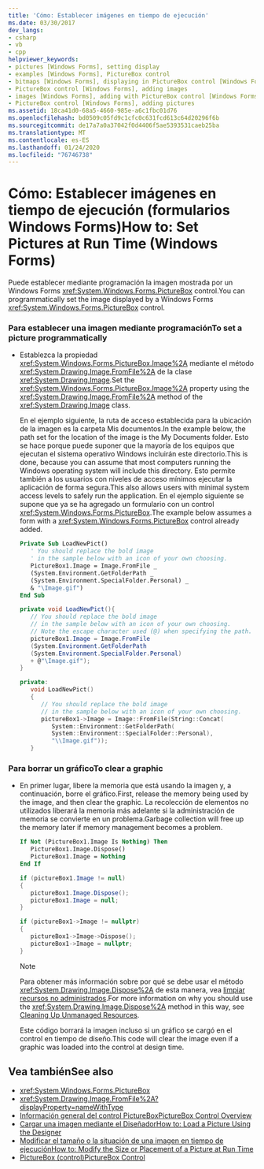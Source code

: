 ```yaml
---
title: 'Cómo: Establecer imágenes en tiempo de ejecución'
ms.date: 03/30/2017
dev_langs:
- csharp
- vb
- cpp
helpviewer_keywords:
- pictures [Windows Forms], setting display
- examples [Windows Forms], PictureBox control
- bitmaps [Windows Forms], displaying in PictureBox control [Windows Forms]
- PictureBox control [Windows Forms], adding images
- images [Windows Forms], adding with PictureBox control [Windows Forms]
- PictureBox control [Windows Forms], adding pictures
ms.assetid: 18ca41d0-68a5-4660-985e-a6c1fbc01d76
ms.openlocfilehash: bd0509c05fd9c1cfc0c631fcd613c64d20296f6b
ms.sourcegitcommit: de17a7a0a37042f0d4406f5ae5393531caeb25ba
ms.translationtype: MT
ms.contentlocale: es-ES
ms.lasthandoff: 01/24/2020
ms.locfileid: "76746738"
---
```

# <a name="how-to-set-pictures-at-run-time-windows-forms"></a><span data-ttu-id="45e3f-102">Cómo: Establecer imágenes en tiempo de ejecución (formularios Windows Forms)</span><span class="sxs-lookup"><span data-stu-id="45e3f-102">How to: Set Pictures at Run Time (Windows Forms)</span></span>
<span data-ttu-id="45e3f-103">Puede establecer mediante programación la imagen mostrada por un Windows Forms <xref:System.Windows.Forms.PictureBox> control.</span><span class="sxs-lookup"><span data-stu-id="45e3f-103">You can programmatically set the image displayed by a Windows Forms <xref:System.Windows.Forms.PictureBox> control.</span></span>  
  
### <a name="to-set-a-picture-programmatically"></a><span data-ttu-id="45e3f-104">Para establecer una imagen mediante programación</span><span class="sxs-lookup"><span data-stu-id="45e3f-104">To set a picture programmatically</span></span>  
  
- <span data-ttu-id="45e3f-105">Establezca la propiedad <xref:System.Windows.Forms.PictureBox.Image%2A> mediante el método <xref:System.Drawing.Image.FromFile%2A> de la clase <xref:System.Drawing.Image>.</span><span class="sxs-lookup"><span data-stu-id="45e3f-105">Set the <xref:System.Windows.Forms.PictureBox.Image%2A> property using the <xref:System.Drawing.Image.FromFile%2A> method of the <xref:System.Drawing.Image> class.</span></span>  
  
     <span data-ttu-id="45e3f-106">En el ejemplo siguiente, la ruta de acceso establecida para la ubicación de la imagen es la carpeta Mis documentos.</span><span class="sxs-lookup"><span data-stu-id="45e3f-106">In the example below, the path set for the location of the image is the My Documents folder.</span></span> <span data-ttu-id="45e3f-107">Esto se hace porque puede suponer que la mayoría de los equipos que ejecutan el sistema operativo Windows incluirán este directorio.</span><span class="sxs-lookup"><span data-stu-id="45e3f-107">This is done, because you can assume that most computers running the Windows operating system will include this directory.</span></span> <span data-ttu-id="45e3f-108">Esto permite también a los usuarios con niveles de acceso mínimos ejecutar la aplicación de forma segura.</span><span class="sxs-lookup"><span data-stu-id="45e3f-108">This also allows users with minimal system access levels to safely run the application.</span></span> <span data-ttu-id="45e3f-109">En el ejemplo siguiente se supone que ya se ha agregado un formulario con un control <xref:System.Windows.Forms.PictureBox>.</span><span class="sxs-lookup"><span data-stu-id="45e3f-109">The example below assumes a form with a <xref:System.Windows.Forms.PictureBox> control already added.</span></span>  
  
    ```vb  
    Private Sub LoadNewPict()  
       ' You should replace the bold image   
       ' in the sample below with an icon of your own choosing.  
       PictureBox1.Image = Image.FromFile _  
       (System.Environment.GetFolderPath _  
       (System.Environment.SpecialFolder.Personal) _  
       & "\Image.gif")  
    End Sub  
    ```  
  
    ```csharp  
    private void LoadNewPict(){  
       // You should replace the bold image   
       // in the sample below with an icon of your own choosing.  
       // Note the escape character used (@) when specifying the path.  
       pictureBox1.Image = Image.FromFile  
       (System.Environment.GetFolderPath  
       (System.Environment.SpecialFolder.Personal)  
       + @"\Image.gif");  
    }  
    ```  
  
    ```cpp  
    private:  
       void LoadNewPict()  
       {  
          // You should replace the bold image   
          // in the sample below with an icon of your own choosing.  
          pictureBox1->Image = Image::FromFile(String::Concat(  
             System::Environment::GetFolderPath(  
             System::Environment::SpecialFolder::Personal),  
             "\\Image.gif"));  
       }  
    ```  
  
### <a name="to-clear-a-graphic"></a><span data-ttu-id="45e3f-110">Para borrar un gráfico</span><span class="sxs-lookup"><span data-stu-id="45e3f-110">To clear a graphic</span></span>  
  
- <span data-ttu-id="45e3f-111">En primer lugar, libere la memoria que está usando la imagen y, a continuación, borre el gráfico.</span><span class="sxs-lookup"><span data-stu-id="45e3f-111">First, release the memory being used by the image, and then clear the graphic.</span></span> <span data-ttu-id="45e3f-112">La recolección de elementos no utilizados liberará la memoria más adelante si la administración de memoria se convierte en un problema.</span><span class="sxs-lookup"><span data-stu-id="45e3f-112">Garbage collection will free up the memory later if memory management becomes a problem.</span></span>  
  
    ```vb  
    If Not (PictureBox1.Image Is Nothing) Then  
       PictureBox1.Image.Dispose()  
       PictureBox1.Image = Nothing  
    End If  
    ```  
  
    ```csharp  
    if (pictureBox1.Image != null)   
    {  
       pictureBox1.Image.Dispose();  
       pictureBox1.Image = null;  
    }  
    ```  
  
    ```cpp  
    if (pictureBox1->Image != nullptr)  
    {  
       pictureBox1->Image->Dispose();  
       pictureBox1->Image = nullptr;  
    }  
    ```  
  
    > [!NOTE]
    > <span data-ttu-id="45e3f-113">Para obtener más información sobre por qué se debe usar el método <xref:System.Drawing.Image.Dispose%2A> de esta manera, vea [limpiar recursos no administrados](../../../standard/garbage-collection/unmanaged.md).</span><span class="sxs-lookup"><span data-stu-id="45e3f-113">For more information on why you should use the <xref:System.Drawing.Image.Dispose%2A> method in this way, see [Cleaning Up Unmanaged Resources](../../../standard/garbage-collection/unmanaged.md).</span></span>  
  
     <span data-ttu-id="45e3f-114">Este código borrará la imagen incluso si un gráfico se cargó en el control en tiempo de diseño.</span><span class="sxs-lookup"><span data-stu-id="45e3f-114">This code will clear the image even if a graphic was loaded into the control at design time.</span></span>  
  
## <a name="see-also"></a><span data-ttu-id="45e3f-115">Vea también</span><span class="sxs-lookup"><span data-stu-id="45e3f-115">See also</span></span>

- <xref:System.Windows.Forms.PictureBox>
- <xref:System.Drawing.Image.FromFile%2A?displayProperty=nameWithType>
- [<span data-ttu-id="45e3f-116">Información general del control PictureBox</span><span class="sxs-lookup"><span data-stu-id="45e3f-116">PictureBox Control Overview</span></span>](picturebox-control-overview-windows-forms.md)
- [<span data-ttu-id="45e3f-117">Cargar una imagen mediante el Diseñador</span><span class="sxs-lookup"><span data-stu-id="45e3f-117">How to: Load a Picture Using the Designer</span></span>](how-to-load-a-picture-using-the-designer-windows-forms.md)
- [<span data-ttu-id="45e3f-118">Modificar el tamaño o la situación de una imagen en tiempo de ejecución</span><span class="sxs-lookup"><span data-stu-id="45e3f-118">How to: Modify the Size or Placement of a Picture at Run Time</span></span>](how-to-modify-the-size-or-placement-of-a-picture-at-run-time-windows-forms.md)
- [<span data-ttu-id="45e3f-119">PictureBox (control)</span><span class="sxs-lookup"><span data-stu-id="45e3f-119">PictureBox Control</span></span>](picturebox-control-windows-forms.md)
